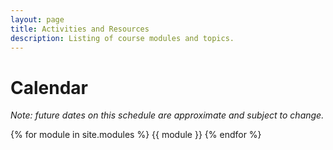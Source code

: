 ```yaml
---
layout: page
title: Activities and Resources
description: Listing of course modules and topics.
---
```


# Calendar

*Note: future dates on this schedule are approximate and subject to change.*

{% for module in site.modules %}
{{ module }}
{% endfor %}
